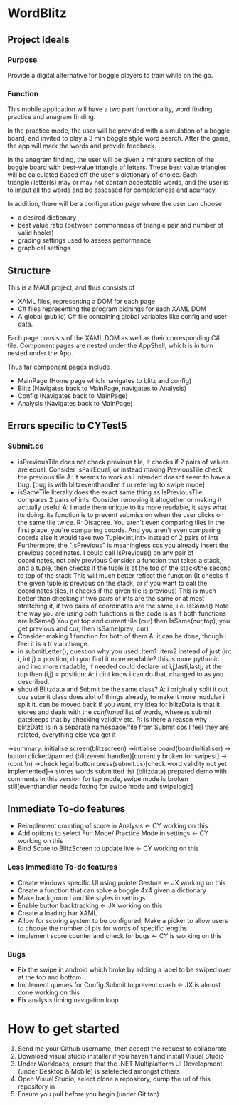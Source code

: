 # WordBlitz

## Project Ideals

### Purpose
Provide a digital alternative for boggle players to train while on the go.

### Function
This mobile application will have a two part functionality, word finding practice and anagram finding.

In the practice mode, the user will be provided with a simulation of a boggle board, and invited to play a 3 min boggle style word search.
After the game, the app will mark the words and provide feedback.

In the anagram finding, the user will be given a minature section of the boggle board with best-value triangle of letters.
These best value triangles will be calculated based off the user's dictionary of choice.
Each triangle+letter(s) may or may not contain acceptable words, and the user is to imput all the words and be assessed for completeness and acurracy.

In addition, there will be a configuration page where the user can choose 
- a desired dictionary
- best value ratio (between commonness of triangle pair and number of valid hooks)
- grading settings used to assess performance
- graphical settings

## Structure
This is a MAUI project, and thus consists of 
- XAML files, representing a DOM for each page
- C# files representing the program bidnings for each XAML DOM
- A global (public) C# file containing global variables like config and user data.

Each page consists of the XAML DOM as well as their corresponding C# file.
Component pages are nested under the AppShell, which is in turn nested under the App.

Thus far component pages include
- MainPage (Home page which navigates to blitz and config)
- Blitz (Navigates back to MainPage, navigates to Analysis)
- Config (Navigates back to MainPage)
- Analysis (Navigates back to MainPage)

## Errors specific to CYTest5
    
### Submit.cs
- isPreviousTile does not check previous tile, it checks if 2 pairs of values are equal. Consider isPairEqual, or instead making PreviousTile check the previous tile
    A: it seems to work as i intended doesnt seem to have a bug. [bug is with blitzeventhandler if ur refering to swipe mode]
- isSameTile literally does the exact same thing as IsPreviousTile, compares 2 pairs of ints. Consider removing it altogether or making it actually useful
    A: i made them unique to its more readable, it says what its doing.
    its function is to prevent submission when the user clicks on the same tile twice.
    R: Disagree. You aren't even comparing tiles in the first place, you're comparing coords.
       And you aren't even comparing coords else it would take two Tuple<int,int> instead of 2 pairs of ints
       Furthermore, the "IsPrevious" is meaningless cos you already insert the previous coordinates. I could call IsPrevious() on any pair of coordinates, not only previous
       Consider a function that takes a stack, and a tuple, then checks if the tuple is at the top of the stack/the second to top of the stack
       This will much better reflect the function (It checks if the given tuple is previous on the stack, or if you want to call the coordinates tiles, it checks if the given tile is previous)
       This is much better than checking if two pairs of ints are the same or at most stretching it, if two pairs of coordinates are the same, i.e. IsSame()
       Note the way you are using both functions in the code is as if both functions are IsSame()
       You get top and current tile (cur) then IsSame(cur,top), you get previous and cur, then IsSame(prev, cur)
- Consider making 1 function for both of them
    A: it can be done, though i feel it is a trivial change.
- in submitLetter(), question why you used .Item1 .Item2 instead of just (int i, int j) = position; do you find it more readable?
  this is more pythonic and imo more readable, if needed could declare int i,j,lasti,lastj; at the top then (i,j) = position;
    A: i dint know i can do that. changed to as you described.
- should Blitzdata and Submit be the same class? 
    A: i originally split it out cuz submit class does alot of things already, to make it more modular i split it.
    can be moved back if you want, my idea for blitzData is that it stores and deals with the *confirmed* list of words, whereas submit gatekeeps that by checking validity etc.
    R: Is there a reason why blitzData is in a separate namespace/file from Submit cos I feel they are related, everything else yea get it

->summary: initialise screen(blitzscreen) ->intialise board(boardinitialiser) -> button clicked/panned (blitzevent handler)[currently broken for swipest] -> (cont \n)
    ->check legal button press(submit.cs)[check word validity not yet implemented]-> stores words submitted list  (blitzdata)
  prepared demo with comments in this version for tap mode, swipe mode is broken still[eventhandler needs foxing for swipe mode and swipelogic]

## Immediate To-do features
- Reimplement counting of score in Analysis <- CY working on this
- Add options to select Fun Mode/ Practice Mode in settings <- CY working on this
- Bind Score to BlitzScreen to update live <- CY working on this

### Less immediate To-do features
- Create windows specific UI using pointerGesture <- JX working on this
- Create a function that can solve a boggle 4x4 given a dictionary
- Make background and tile styles in settings
- Enable button backtracking <- JX working on this
- Create a loading bar XAML
- Allow for scoring system to be configured, Make a picker to allow users to choose the number of pts for words of specific lengths
- implement score counter and check for bugs <- CY is working on this

### Bugs
- Fix the swipe in android which broke by adding a label to be swiped over at the top and bottom
- Implement queues for Config.Submit to prevent crash <- JX is almost done working on this
- Fix analysis timing navigation loop 

# How to get started
1. Send me your Github username, then accept the request to collaborate
2. Download visual studio installer if you haven't and install Visual Studio
3. Under Workloads, ensure that the .NET Multiplatform UI Development (under Desktop & Mobile) is seletected amongst others
4. Open Visual Studio, select clone a repository, dump the url of this repository in
5. Ensure you pull before you begin (under Git tab)

